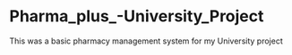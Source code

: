 # Pharma_plus_-University_Project
This was a basic pharmacy management system for my University project
